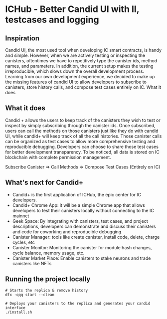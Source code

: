 # ICHub - Better Candid UI with II, testcases and logging

## Inspiration
Candid UI, the most used tool when developing IC smart contracts, is handy and simple. However, when we are actively testing or inspecting the canisters, oftentimes we have to repetitively type the canister ids, method names, and parameters. In addition, the current setup makes the testing irreproducible, which slows down the overall development process.  Learning from our own development experience, we decided to make up the missing features of candid UI to allow developers to subscribe to canisters, store history calls, and compose test cases entirely on IC.
What it does

## What it does
Candid + allows the users to keep track of the canisters they wish to test or inspect by simply subscribing through the canister ids.  Once subscribed, users can call the methods on those canisters just like they do with candid UI, while candid+ will keep track of all the call histories. Those canister calls can be organized as test cases to allow more comprehensive testing and reproducible debugging. Developers can choose to share those test cases for better development transparency. To be noticed, all data is stored on IC blockchain with complete permission management.

Subscribe Canister => Call Methods => Compose Test Cases (Entirely on IC)

## What's next for Candid+
- Candid+ is the first application of ICHub, the epic center for IC developers.
- Candid+ Chrome App: it will be a simple Chrome app that allows developers to test their canisters locally without connecting to the IC mainnet
- Geek Space: By integrating with canisters, test cases, and project descriptions, developers can demonstrate and discuss their canisters and code for coworking and reproducible debugging.
- Canister Manager: tools like create canister, install code, delete, charge cycles, etc
- Canister Monitor: Monitoring the canister for module hash changes, cycle balance, memory usage, etc.
- Canister Market Place: Enable canisters to stake neurons and trade canisters like NFTs 


## Running the project locally
```
# Starts the replica & remove history
dfx -qqq start --clean

# Deploys your canisters to the replica and generates your candid interface
./install.sh
```